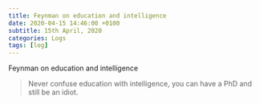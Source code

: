 ```yaml
---
title: Feynman on education and intelligence
date: 2020-04-15 14:46:00 +0100
subtitle: 15th April, 2020
categories: Logs
tags: [log]
---
```


Feynman on education and intelligence

> Never confuse education with intelligence, you can have a PhD and still be an idiot.


